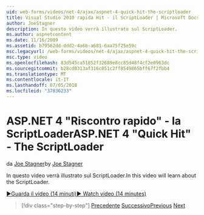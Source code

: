 ```yaml
---
uid: web-forms/videos/net-4/ajax/aspnet-4-quick-hit-the-scriptloader
title: Visual Studio 2010 rapida Hit - il ScriptLoader | Microsoft Docs
author: JoeStagner
description: In questo video verrà illustrato sul ScriptLoader.
ms.author: aspnetcontent
ms.date: 11/16/2009
ms.assetid: b79562dd-ddd2-4a6b-a681-6aa75f25e59c
msc.legacyurl: /web-forms/videos/net-4/ajax/aspnet-4-quick-hit-the-scriptloader
msc.type: video
ms.openlocfilehash: 83d545ca51852f32689e8cc85d48f4cf2e0963dc
ms.sourcegitcommit: b28cd0313af316c051c2ff8549865bff67f2fbb4
ms.translationtype: MT
ms.contentlocale: it-IT
ms.lasthandoff: 07/05/2018
ms.locfileid: "37836233"
---
```

<a name="aspnet-4-quick-hit---the-scriptloader"></a><span data-ttu-id="5fdb0-103">ASP.NET 4 "Riscontro rapido" - la ScriptLoader</span><span class="sxs-lookup"><span data-stu-id="5fdb0-103">ASP.NET 4 "Quick Hit" - The ScriptLoader</span></span>
====================
<span data-ttu-id="5fdb0-104">da [Joe Stagner](https://github.com/JoeStagner)</span><span class="sxs-lookup"><span data-stu-id="5fdb0-104">by [Joe Stagner](https://github.com/JoeStagner)</span></span>

<span data-ttu-id="5fdb0-105">In questo video verrà illustrato sul ScriptLoader.</span><span class="sxs-lookup"><span data-stu-id="5fdb0-105">In this video will learn about the ScriptLoader.</span></span>

[<span data-ttu-id="5fdb0-106">&#9654;Guarda il video (14 minuti)</span><span class="sxs-lookup"><span data-stu-id="5fdb0-106">&#9654; Watch video (14 minutes)</span></span>](https://channel9.msdn.com/Blogs/ASP-NET-Site-Videos/aspnet-4-quick-hit-the-scriptloader)

> [!div class="step-by-step"]
> <span data-ttu-id="5fdb0-107">[Precedente](aspnet-4-quick-hit-imperative-javascript-syntax-for-microsoft-client-side-controls.md)
> [Successivo](aspnet-4-quick-hit-jquery-syntax-for-microsoft-ajax.md)</span><span class="sxs-lookup"><span data-stu-id="5fdb0-107">[Previous](aspnet-4-quick-hit-imperative-javascript-syntax-for-microsoft-client-side-controls.md)
[Next](aspnet-4-quick-hit-jquery-syntax-for-microsoft-ajax.md)</span></span>
